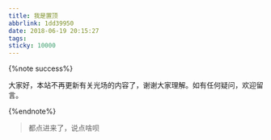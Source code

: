 ```yaml
---
title: 我是置顶
abbrlink: 1dd39950
date: 2018-06-19 20:15:27
tags:
sticky: 10000
---
```


{%note success%}

大家好，本站不再更新有关光场的内容了，谢谢大家理解。如有任何疑问，欢迎留言。

{%endnote%}



<!--more-->

<blockquote class="blockquote-center"> 都点进来了，说点啥呗 </blockquote>




